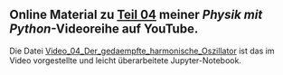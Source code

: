 ## Online Material zu [Teil 04](https://youtu.be/pnUbJChhxts) meiner *Physik mit Python*-Videoreihe auf YouTube.

Die Datei [Video_04_Der_gedaempfte_harmonische_Oszillator](Video_04_Der_gedaempfte_harmonische_Oszillator.ipynb) ist das im Video vorgestellte und leicht überarbeitete Jupyter-Notebook.
